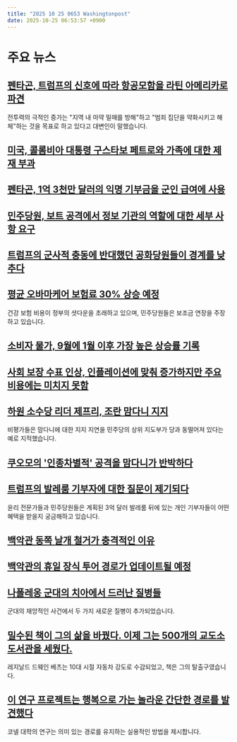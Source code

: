 ```yaml
---
title: "2025 10 25 0653 Washingtonpost"
date: 2025-10-25 06:53:57 +0900
---
```


# 주요 뉴스 

## [펜타곤, 트럼프의 신호에 따라 항공모함을 라틴 아메리카로 파견](https://www.washingtonpost.com/national-security/2025/10/24/aircraft-carrier-trump-caribbean-latin-america/)
 전투력의 극적인 증가는 "지역 내 마약 밀매를 방해"하고 "범죄 집단을 약화시키고 해체"하는 것을 목표로 하고 있다고 대변인이 말했습니다. 
## [미국, 콜롬비아 대통령 구스타보 페트로와 가족에 대한 제재 부과](https://www.washingtonpost.com/world/2025/10/24/petro-colombia-sanctions-trump-us/)
  
## [펜타곤, 1억 3천만 달러의 익명 기부금을 군인 급여에 사용](https://www.washingtonpost.com/politics/2025/10/24/military-salaries-donation-trump/)
  
## [민주당원, 보트 공격에서 정보 기관의 역할에 대한 세부 사항 요구](https://www.washingtonpost.com/national-security/2025/10/24/gabbard-intelligence-venezuela-drug-boats/)
  
## [트럼프의 군사적 충동에 반대했던 공화당원들이 경계를 낮추다](https://www.washingtonpost.com/national-security/2025/10/24/trump-military-strikes-republicans-war-powers/)
  
## [평균 오바마케어 보험료 30% 상승 예정](https://www.washingtonpost.com/health/2025/10/24/obamacare-premiums-rise-30-percent/)
 건강 보험 비용이 정부의 셧다운을 초래하고 있으며, 민주당원들은 보조금 연장을 주장하고 있습니다. 
## [소비자 물가, 9월에 1월 이후 가장 높은 상승률 기록](https://www.washingtonpost.com/business/2025/10/24/delayed-inflation-report-tariffs/)
  
## [사회 보장 수표 인상, 인플레이션에 맞춰 증가하지만 주요 비용에는 미치지 못함](https://www.washingtonpost.com/business/2025/10/24/social-security-cola-increase-benefits/)
  
## [하원 소수당 리더 제프리, 조란 맘다니 지지](https://www.washingtonpost.com/politics/2025/10/24/zohran-mamdani-hakeem-jeffries-endorsement/)
 비평가들은 맘다니에 대한 지지 지연을 민주당의 상위 지도부가 당과 동떨어져 있다는 예로 지적했습니다. 
## [쿠오모의 '인종차별적' 공격을 맘다니가 반박하다](https://www.washingtonpost.com/politics/2025/10/24/cuomo-mamdani-attacks-new-york/)
  
## [트럼프의 발레룸 기부자에 대한 질문이 제기되다](https://www.washingtonpost.com/politics/2025/10/24/trump-white-house-ballroom-donors-list/)
 윤리 전문가들과 민주당원들은 계획된 3억 달러 발레룸 뒤에 있는 개인 기부자들이 어떤 혜택을 받을지 궁금해하고 있습니다. 
## [백악관 동쪽 날개 철거가 충격적인 이유](https://www.washingtonpost.com/entertainment/2025/10/23/white-house-east-wing-demolition-trump-architecture/)
  
## [백악관의 휴일 장식 투어 경로가 업데이트될 예정](https://www.washingtonpost.com/home/2025/10/24/despite-demolition-white-house-will-still-hold-holiday-decoration-tours/)
  
## [나폴레옹 군대의 치아에서 드러난 질병들](https://www.washingtonpost.com/science/2025/10/24/napoleons-army-diseases-ancient-dna-teeth/)
 군대의 재앙적인 사건에서 두 가지 새로운 질병이 추가되었습니다. 
## [밀수된 책이 그의 삶을 바꿨다. 이제 그는 500개의 교도소 도서관을 세웠다.](https://www.washingtonpost.com/lifestyle/2025/10/24/smuggled-book-changed-his-life-now-hes-built-500-prison-libraries/)
 레지날드 드웨인 베츠는 10대 시절 자동차 강도로 수감되었고, 책은 그의 탈출구였습니다. 
## [이 연구 프로젝트는 행복으로 가는 놀라운 간단한 경로를 발견했다](https://www.washingtonpost.com/climate-environment/2025/10/24/happiness-purpose-community-contribution/)
 코넬 대학의 연구는 의미 있는 경로를 유지하는 실용적인 방법을 제시합니다.